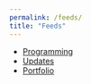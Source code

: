 ```yaml
---
permalink: /feeds/
title: "Feeds"
---
```


<ul class="social-icons">
    <li><a href="/feed/programming.xml"><i class="fas fa-fw fa-rss-square" aria-hidden="true"></i> Programming</a></li>
    <li><a href="/feed/updates.xml"><i class="fas fa-fw fa-rss-square" aria-hidden="true"></i> Updates</a></li>
    <li><a href="/feed/portfolio.xml"><i class="fas fa-fw fa-rss-square" aria-hidden="true"></i> Portfolio</a></li>
</ul>